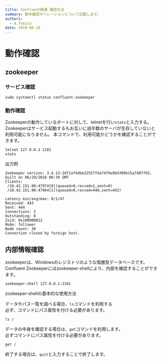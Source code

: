 ```yaml
---
title: Confluent関連 確認方法
summary: 動作確認オペレーションについて記載します。 
authors:
  - A.Tomita 
date: 2019-06-10
---
```


# 動作確認

## zookeeper

### サービス確認

    sudo systemctl status confluent-zookeeper

### 動作確認

Zookeeperの動作しているポートに対して、telnetを行い```stats```と入力する。
Zookeeperはサービス起動するもお互いに過半数のサーバが生存していないと利用可能になりません。
本コマンドで、利用可能かどうかを確認することができます。

    telnet 127.0.0.1 2181
    stats

出力例
```
Zookeeper version: 3.4.13-2d71af4dbe22557fda74f9a9b4309b15a7487f03, built on 06/29/2018 00:39 GMT
Clients:
 /10.42.151.90:47974[0](queued=0,recved=1,sent=0)
 /10.42.151.90:47964[1](queued=0,recved=440,sent=442)

Latency min/avg/max: 0/1/47
Received: 443
Sent: 444
Connections: 2
Outstanding: 0
Zxid: 0x100000022
Mode: follower
Node count: 30
Connection closed by foreign host.
```

## 内部情報確認 

zookeeperは、Windowsのレジストリのような階層型データベースです。
Confluent Zookeeperにはzookeeper-shellにより、内部を確認することができます。

    zookeeper-shell 127.0.0.1:2181

zookeeper-shellの基本的な使用方法

データやパス一覧を調べる場合、`ls`コマンドを利用する  
必ず、コマンドにパス属性を付ける必要があります。

    ls /

データの中身を確認する場合は、`get`コマンドを利用します。  
必ずコマンドにパス属性を付ける必要があります。

    get /

終了する場合は、`quit`と入力することで終了します。


